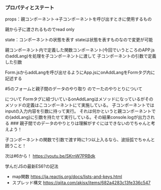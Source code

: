 ### プロパティとステート
props：親コンポーネント→子コンポーネントを呼び出すときに使用するもの

親から子に渡されるものでread only

state：コンポーネントの状態を表す
stateは状態を表すものなので変更が可能


親コンポーネント内で定義した関数コンポーネント(今回でいうところのAPP.jsのaddLang)を処理を子コンポーネントに渡して
子コンポーネントの引数で定義した引数

Form.jsからaddLangを呼び出せるようにApp.jsにonAddLangをFormタグ内に記述する

#5のフォームと親子間のデータのやり取り のでーたのやりとりについて
<Form onAddLang={addLang} />について
Formタグに紐づいているonAddLangはメソッドになっているがそのメソッドの定義はこコンポーネントにて実施している。
子コンポーネントではinputの入力内容を引数に持って実行。
それは何かというと親コンポーネントでの{addLang}に引数を持たせて実行している。その結果console.logが出力される
### 親子間でのデータのやりとりは理解がすぐにはできないのでちゃんと考えよう！


子コンポーネントの関数で引数で渡す時に1つ以上入るなら、波括弧でちゃんと囲うこと！



次は#6から！
https://youtu.be/SKrnW7PRBdk


学んだJSの最新ES6?の記法
- map関数
    https://ja.reactjs.org/docs/lists-and-keys.html
- スプレッド構文
    https://qiita.com/akisx/items/682a4283c13fe336c547
